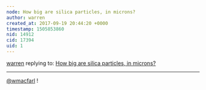 ```yaml
---
node: How big are silica particles, in microns?
author: warren
created_at: 2017-09-19 20:44:20 +0000
timestamp: 1505853860
nid: 14912
cid: 17394
uid: 1
---
```




[warren](../profile/warren) replying to: [How big are silica particles, in microns?](../notes/warren/09-19-2017/how-big-are-silica-particles-in-microns)

----
[@wmacfarl](/profile/wmacfarl) !